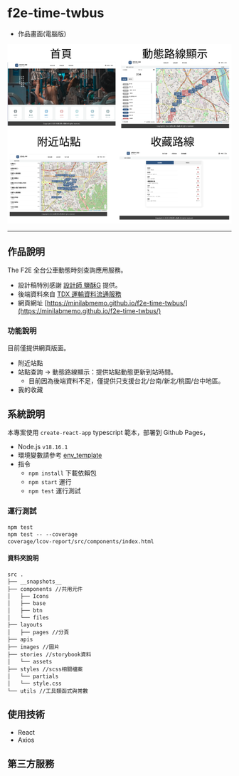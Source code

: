# f2e-time-twbus

- 作品畫面(電腦版)
<img src="./demo_web.png" >

----


## 作品說明
The F2E 全台公車動態時刻查詢應用服務。
- 設計稿特別感謝 [設計師 鹽酥G](https://2021.thef2e.com/users/6296432819610583727/) 提供。
- 後端資料來自 [TDX 運輸資料流通服務](https://tdx.transportdata.tw/api-service/swagger)
- 網頁網址 [https://minilabmemo.github.io/f2e-time-twbus/](https://minilabmemo.github.io/f2e-time-twbus/)

### 功能說明
目前僅提供網頁版面。
- 附近站點
- 站點查詢 -> 動態路線顯示：提供站點動態更新到站時間。
  - 目前因為後端資料不足，僅提供只支援台北/台南/新北/桃園/台中地區。
- 我的收藏

## 系統說明
本專案使用 `create-react-app` typescript 範本，部署到 Github Pages， 
- Node.js `v18.16.1`
- 環境變數請參考 [env_template](./env_template)
- 指令
  - `npm install` 下載依賴包
  - `npm start` 運行
  - `npm test` 運行測試

### 運行測試
```
npm test
npm test -- --coverage 
coverage/lcov-report/src/components/index.html
```


#### 資料夾說明
```
src .
├── __snapshots__
├── components //共用元件
│   ├── Icons
│   ├── base
│   ├── btn
│   └── files
├── layouts
│   ├── pages //分頁
├── apis
├── images //圖片
├── stories //storybook資料
│   └── assets
├── styles //scss相關檔案
│   └── partials
│   └── style.css
└── utils //工具類函式與常數
```

## 使用技術
- React
- Axios
## 第三方服務


